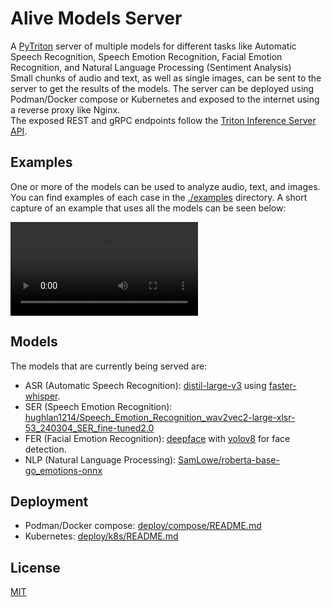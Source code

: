 # Alive Models Server

A [PyTriton](https://triton-inference-server.github.io/pytriton) server of multiple models for different tasks like Automatic Speech Recognition, Speech Emotion Recognition, Facial Emotion Recognition, and Natural Language Processing (Sentiment Analysis)  
Small chunks of audio and text, as well as single images, can be sent to the server to get the results of the models.
The server can be deployed using Podman/Docker compose or Kubernetes and exposed to the internet using a reverse proxy like Nginx.  
The exposed REST and gRPC endpoints follow the [Triton Inference Server API](https://docs.nvidia.com/deeplearning/triton-inference-server/user-guide/docs/customization_guide/inference_protocols.html).

## Examples

One or more of the models can be used to analyze audio, text, and images.  
You can find examples of each case in the [./examples](examples) directory.
A short capture of an example that uses all the models can be seen below:

<video src="https://github.com/thingenious/alive_models/assets/4764837/d20516d5-6afe-415b-93f5-b4e264d5f0e8" type="video/mp4"></video>

## Models

The models that are currently being served are:

- ASR (Automatic Speech Recognition): [distil-large-v3](https://huggingface.co/distil-whisper/distil-large-v3) using [faster-whisper](https://github.com/SYSTRAN/faster-whisper).
- SER (Speech Emotion Recognition): [hughlan1214/Speech_Emotion_Recognition_wav2vec2-large-xlsr-53_240304_SER_fine-tuned2.0](https://huggingface.co/hughlan1214/Speech_Emotion_Recognition_wav2vec2-large-xlsr-53_240304_SER_fine-tuned2.0)
- FER (Facial Emotion Recognition): [deepface](https://github.com/serengil/deepface) with [yolov8](https://github.com/ultralytics/ultralytics) for face detection.
- NLP (Natural Language Processing): [SamLowe/roberta-base-go_emotions-onnx](https://huggingface.co/SamLowe/roberta-base-go_emotions-onnx)

## Deployment

- Podman/Docker compose: [deploy/compose/README.md](deploy/compose/README.md)
- Kubernetes: [deploy/k8s/README.md](deploy/k8s/README.md)

## License

[MIT](LICENSE)
